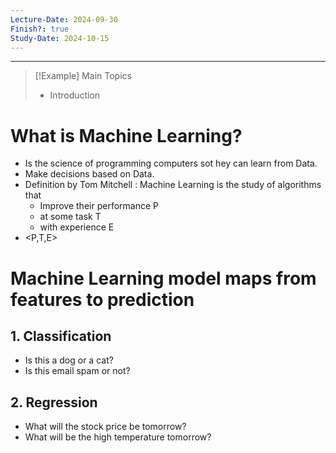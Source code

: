 ```yaml
---
Lecture-Date: 2024-09-30
Finish?: true
Study-Date: 2024-10-15
---
```

---
>[!Example] Main Topics
>- Introduction 

# What is Machine Learning? 

- Is the science of programming computers sot hey can learn from Data.
- Make decisions based on Data.
- Definition by Tom Mitchell : Machine Learning is the study of algorithms that 
	- Improve their performance P 
	- at some task T 
	- with experience E
- <P,T,E>


# Machine Learning model maps from features to prediction

## 1. Classification 
- Is this a dog or a cat? 
- Is this email spam or not?
## 2. Regression 
- What will the stock price be tomorrow? 
- What will be the high temperature tomorrow?


